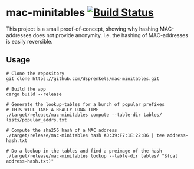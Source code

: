 # mac-minitables [![Build Status](https://travis-ci.org/dsprenkels/mac-minitables.svg?branch=master)](https://travis-ci.org/dsprenkels/mac-minitables)

This project is a small proof-of-concept, showing why hashing MAC-addresses does not provide
anonymity. I.e. the hashing of MAC-addresses is easily reversible.

## Usage

```
# Clone the repository
git clone https://github.com/dsprenkels/mac-minitables.git

# Build the app
cargo build --release

# Generate the lookup-tables for a bunch of popular prefixes
# THIS WILL TAKE A REALLY LONG TIME
./target/release/mac-minitables compute --table-dir tables/ lists/popular_addrs.txt

# Compute the sha256 hash of a MAC address
./target/release/mac-minitables hash A0:39:F7:1E:22:86 | tee address-hash.txt

# Do a lookup in the tables and find a preimage of the hash
./target/release/mac-minitables lookup --table-dir tables/ "$(cat address-hash.txt)"
